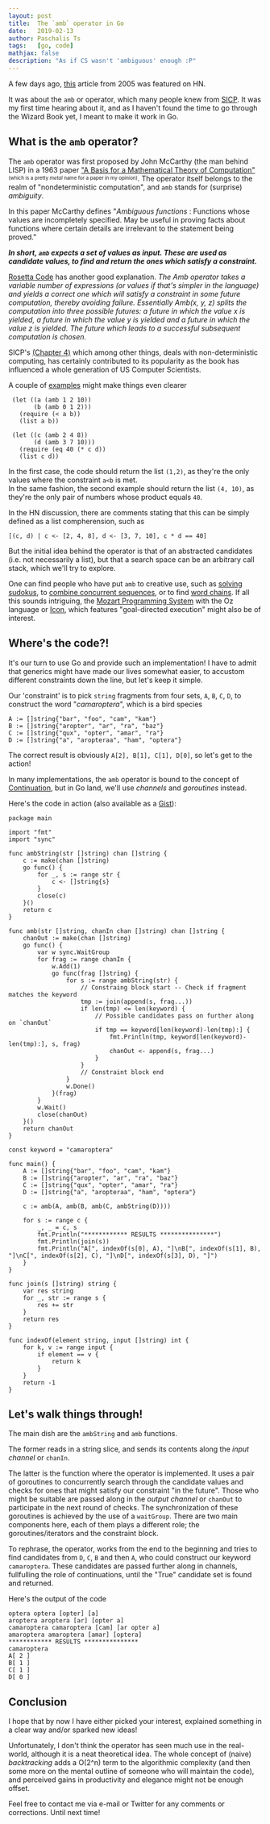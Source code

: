 ```yaml
---
layout: post
title:  The `amb` operator in Go
date:   2019-02-13
author: Paschalis Ts
tags:   [go, code]
mathjax: false
description: "As if CS wasn't 'ambiguous' enough :P"
---
```



A few days ago, [this](http://www.randomhacks.net/2005/10/11/amb-operator/) article from 2005 was featured on HN.    

It was about the `amb` or operator, which many people knew from [SICP](https://mitpress.mit.edu/sites/default/files/sicp/full-text/book/book-Z-H-28.html). It was my first time hearing about it, and as I haven't found the time to go through the Wizard Book yet, I meant to make it work in Go.

## What is the `amb` operator?

The `amb` operator was first proposed by John McCarthy (the man behind LISP) in a 1963 paper ["A Basis for a Mathematical Theory of Computation"](www-formal.stanford.edu/jmc/basis1.pdf) <sup><sub>(which is a pretty *metal* name for a paper in my opinion)</sub></sup>. The operator itself belongs to the realm of "nondeterministic computation", and `amb` stands for (surprise) *ambiguity*. 

In this paper McCarthy defines "*Ambiguous functions* : Functions whose values are incompletely specified. May be useful in proving facts about functions where certain details are irrelevant to the statement being proved."

***In short, `amb` expects a set of values as input. These are used as candidate values, to find and return the ones which satisfy a constraint.***

[Rosetta Code](https://www.rosettacode.org/wiki/Amb) has another good explanation. *The Amb operator takes a variable number of expressions (or values if that's simpler in the language) and yields a correct one which will satisfy a constraint in some future computation, thereby avoiding failure. Essentially Amb(x, y, z) splits the computation into three possible futures: a future in which the value x is yielded, a future in which the value y is yielded and a future in which the value z is yielded. The future which leads to a successful subsequent computation is chosen.*

SICP's [(Chapter 4)](http://mitpress.mit.edu/sites/default/files/sicp/full-text/book/book-Z-H-28.html#%_sec_4.3.1) which among other things, deals with non-deterministic computing, has certainly contributed to its popularity as the book has influenced a whole generation of US Computer Scientists.


A couple of [examples](http://community.schemewiki.org/?amb) might make things even clearer

```
 (let ((a (amb 1 2 10)) 
       (b (amb 0 1 2))) 
   (require (< a b)) 
   (list a b)) 

 (let ((c (amb 2 4 8)) 
       (d (amb 3 7 10))) 
   (require (eq 40 (* c d)) 
   (list c d)) 
```

In the first case, the code should return the list `(1,2)`, as they're the only values where the constraint `a<b` is met.   
In the same fashion, the second example should return the list `(4, 10)`, as they're the only pair of numbers whose product equals `40`.

In the HN discussion, there are comments stating that this can be simply defined as a list compherension, such as

```
[(c, d) | c <- [2, 4, 8], d <- [3, 7, 10], c * d == 40]
```

But the initial idea behind the operator is that of an abstracted candidates (i.e. not necessarily a list), but that a search space can be an arbitrary call stack, which we'll try to explore.

One can find people who have put `amb` to creative use, such as [solving sudokus](http://continuation.passing.style/2016/02/21/solving-sudoku-amb/), to [combine concurrent sequences](http://introtorx.com/Content/v1.0.10621.0/12_CombiningSequences.html), or to find [word chains](http://www.fantascienza.net/leonardo/ar/amb_chain.html). If all this sounds intriguing, the [Mozart Programming System](http://mozart.github.io/) with the Oz language or [Icon](https://en.wikipedia.org/wiki/Icon_(programming_language)), which features "goal-directed execution"  might also be of interest.



## Where's the code?!

It's our turn to use Go and provide such an implementation! I have to admit that generics might have made our lives somewhat easier, to accustom different constraints down the line, but let's keep it simple.

Our 'constraint' is to pick `string` fragments from four sets, `A`, `B`, `C`, `D`, to construct the word "*camaroptera*", which is a bird species

```
A := []string{"bar", "foo", "cam", "kam"}
B := []string{"aropter", "ar", "ra", "baz"}
C := []string{"qux", "opter", "amar", "ra"}
D := []string{"a", "aropteraa", "ham", "optera"}
```

The correct result is obviously `A[2], B[1], C[1], D[0]`, so let's get to the action!

In many implementations, the `amb` operator is bound to the concept of [Continuation](https://en.wikipedia.org/wiki/Continuation), but in Go land, we'll use *channels* and *goroutines* instead.


Here's the code in action (also available as a [Gist](https://gist.github.com/tpaschalis/48147b36c0816a13999fa3283fe3b34f)):

```
package main

import "fmt"
import "sync"

func ambString(str []string) chan []string {
	c := make(chan []string)
	go func() {
		for _, s := range str {
			c <- []string{s}
		}
		close(c)
	}()
	return c
}

func amb(str []string, chanIn chan []string) chan []string {
	chanOut := make(chan []string)
	go func() {
		var w sync.WaitGroup
		for frag := range chanIn {
			w.Add(1)
			go func(frag []string) {
				for s := range ambString(str) {
					// Constraing block start -- Check if fragment matches the keyword
					tmp := join(append(s, frag...))
					if len(tmp) <= len(keyword) {
						// Possible candidates pass on further along on `chanOut`
						if tmp == keyword[len(keyword)-len(tmp):] {
							fmt.Println(tmp, keyword[len(keyword)-len(tmp):], s, frag)
							chanOut <- append(s, frag...)
						}
					}
					// Constraint block end
				}
				w.Done()
			}(frag)
		}
		w.Wait()
		close(chanOut)
	}()
	return chanOut
}

const keyword = "camaroptera"

func main() {
	A := []string{"bar", "foo", "cam", "kam"}
	B := []string{"aropter", "ar", "ra", "baz"}
	C := []string{"qux", "opter", "amar", "ra"}
	D := []string{"a", "aropteraa", "ham", "optera"}

	c := amb(A, amb(B, amb(C, ambString(D))))

	for s := range c {
		_, _ = c, s
		fmt.Println("************ RESULTS ***************")
		fmt.Println(join(s))
		fmt.Println("A[", indexOf(s[0], A), "]\nB[", indexOf(s[1], B), "]\nC[", indexOf(s[2], C), "]\nD[", indexOf(s[3], D), "]")
	}
}

func join(s []string) string {
	var res string
	for _, str := range s {
		res += str
	}
	return res
}

func indexOf(element string, input []string) int {
	for k, v := range input {
		if element == v {
			return k
		}
	}
	return -1
}

```

## Let's walk things through!

The main dish are the `ambString` and `amb` functions. 

The former reads in a string slice, and sends its contents along the *input channel* or `chanIn`.

The latter is the function where the operator is implemented. It uses a pair of goroutines to concurrently search through the candidate values and checks for ones that might satisfy our constraint "in the future". Those who might be suitable are passed along in the *output channel* or `chanOut` to participate in the next round of checks. The synchronization of these goroutines is achieved by the use of a `waitGroup`. There are two main components here, each of them plays a different role; the goroutines/iterators and the constraint block.

To rephrase, the operator, works from the end to the beginning and tries to find candidates from `D`, `C`, `B` and then `A`, who could construct our keyword `camaroptera`. These candidates are passed further along in channels, fullfulling the role of continuations, until the "True" candidate set is found and returned.


Here's the output of the code
```
optera optera [opter] [a]
aroptera aroptera [ar] [opter a]
camaroptera camaroptera [cam] [ar opter a]
amaroptera amaroptera [amar] [optera]
************ RESULTS ***************
camaroptera
A[ 2 ]
B[ 1 ]
C[ 1 ]
D[ 0 ]
```


## Conclusion

I hope that by now I have either picked your interest, explained something in a clear way and/or sparked new ideas!

Unfortunately, I don't think the operator has seen much use in the real-world, although it is a neat theoretical idea. The whole concept of (naive) *backtracking* adds a O(2^n) term to the algorithmic complexity (and then some more on the mental outline of someone who will maintain the code), and perceived gains in productivity and elegance might not be enough offset.

Feel free to contact me via e-mail or Twitter for any comments or corrections. Until next time!
